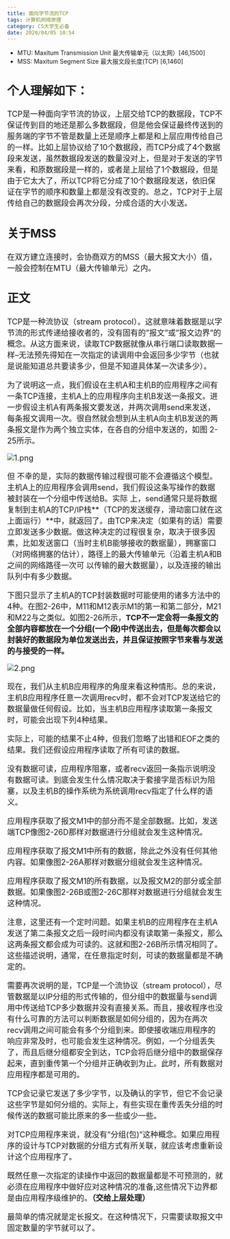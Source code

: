 ```yaml
---
title: 面向字节流的TCP
tags: 计算机网络原理
category: CS大学生必备
date: 2020/04/05 10:54
---
```


- MTU: Maxitum Transmission Unit 最大传输单元（以太网）[46,1500]
- MSS: Maxitum Segment Size 最大报文段长度(TCP) [6,1460]

<!--more-->

<font size=4>

## 个人理解如下：

TCP是一种面向字节流的协议，上层交给TCP的数据段，TCP不保证传到目的地还是那么多数据段，但是他会保证最终传送到的服务端的字节不管是数量上还是顺序上都是和上层应用传给自己的一样。比如上层协议给了10个数据段，而TCP分成了4个数据段来发送，虽然数据段发送的数量没对上，但是对于发送的字节来看，和原数据段是一样的，或者是上层给了1个数据段，但是由于它太大了，所以TCP将它分成了10个数据段发送，依旧保证在字节的顺序和数量上都是没有改变的。总之，TCP对于上层传给自己的数据段会再次分段，分成合适的大小发送。

## 关于MSS

在双方建立连接时，会协商双方的MSS（最大报文大小）值，一般会控制在MTU（最大传输单元）之内。

## 正文

TCP是一种流协议（stream protocol）。这就意味着数据是以字节流的形式传递给接收者的，没有固有的”报文”或”报文边界”的概念。从这方面来说，读取TCP数据就像从串行端口读取数据一样–无法预先得知在一次指定的读调用中会返回多少字节（也就是说能知道总共要读多少，但是不知道具体某一次读多少）。

为了说明这一点，我们假设在主机A和主机B的应用程序之间有一条TCP连接，主机A上的应用程序向主机B发送一条报文。进一步假设主机A有两条报文要发送，并两次调用send来发送，每条报文调用一次。很自然就会想到从主机A向主机B发送的两条报文是作为两个独立实体，在各自的分组中发送的，如图 2-25所示。

![1.png](https://i.loli.net/2020/04/05/y6DSzZPudUFaNmR.png)


但 不幸的是，实际的数据传输过程很可能不会遵循这个模型。主机A上的应用程序会调用send，我们假设这条写操作的数据被封装在一个分组中传送给B。实际 上，send通常只是将数据复制到主机A的TCP/IP栈**（TCP的发送缓存，滑动窗口就在这上面运行）**中，就返回了。由TCP来决定（如果有的话）需要立即发送多少数据。做这种决定的过程很复杂，取决于很多因素，比如发送窗口（当时主机B能够接收的数据量），拥塞窗口（对网络拥塞的估计），路径上的最大传输单元（沿着主机A和B之间的网络路径一次可 以传输的最大数据量），以及连接的输出队列中有多少数据。

下图只显示了主机A的TCP封装数据时可能使用的诸多方法中的4种。在图2-26中，M11和M12表示M1的第一和第二部分，M21和M22与之类似。如图2-26所示，**TCP不一定会将一条报文的全部内容都放在一个分组(一个段)中传送出去，但是每次都会以封装好的数据段为单位发送出去，并且保证按照字节来看与发送的与接受的一样。**

![2.png](https://i.loli.net/2020/04/05/vphxkbMfZ6z5w1u.png)


现在，我们从主机B应用程序的角度来看这种情形。总的来说，主机B应用程序任意一次调用recv时，都不会对TCP发送给它的数据量做任何假设。比如，当主机B应用程序读取第一条报文时，可能会出现下列4种结果。

实际上，可能的结果不止4种，但我们忽略了出错和EOF之类的结果。我们还假设应用程序读取了所有可读的数据。

没有数据可读，应用程序阻塞，或者recv返回一条指示说明没有数据可读。到底会发生什么情况取决于套接字是否标识为阻塞，以及主机B的操作系统为系统调用recv指定了什么样的语义。

应用程序获取了报文M1中的部分而不是全部数据。比如，发送端TCP像图2-26D那样对数据进行分组就会发生这种情况。

应用程序获取了报文M1中所有的数据，除此之外没有任何其他内容。如果像图2-26A那样对数据分组就会发生这种情况。

应用程序获取了报文M1的所有数据，以及报文M2的部分或全部数据。如果像图2-26B或图2-26C那样对数据进行分组就会发生这种情况。

注意，这里还有一个定时问题。如果主机B的应用程序在主机A发送了第二条报文之后一段时间内都没有读取第一条报文，那么这两条报文都会成为可读的。这就和图2-26B所示情况相同了。这些描述说明，通常，在任意指定时刻，可读的数据量都是不确定的。

需要再次说明的是，TCP是一个流协议（stream protocol），尽管数据是以IP分组的形式传输的，但分组中的数据量与send调用中传送给TCP多少数据并没有直接关系。而且，接收程序也没有什么可靠的方法可以判断数据是如何分组的，因为在两次recv调用之间可能会有多个分组到来。即使接收端应用程序的响应非常及时，也可能会发生这种情况。例如，一个分组丢失了，而且后继分组都安全到达，TCP会将后继分组中的数据保存起来，直到重传第一个分组并正确收到为止。此时，所有数据对应用程序都是可用的。

TCP会记录它发送了多少字节，以及确认的字节，但它不会记录这些字节是如何分组的。实际上，有些实现在重传丢失分组的时候传送的数据可能比原来的多一些或少一些。

对TCP应用程序来说，就没有”分组(包)”这种概念。如果应用程序的设计与TCP对数据的分组方式有所关联，就应该考虑重新设计这个应用程序了。

既然任意一次指定的读操作中返回的数据量都是不可预测的，就必须在应用程序中做好应对这种情况的准备,这些情况下边界都是由应用程序级维护的。**（交给上层处理）**

最简单的情况就是定长报文。在这种情况下，只需要读取报文中固定数量的字节就可以了。
